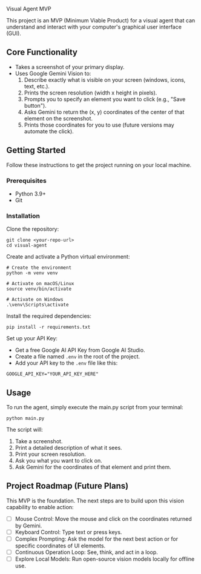 Visual Agent MVP

This project is an MVP (Minimum Viable Product) for a visual agent that can understand and interact with your computer's graphical user interface (GUI).

## Core Functionality

- Takes a screenshot of your primary display.
- Uses Google Gemini Vision to:
  1. Describe exactly what is visible on your screen (windows, icons, text, etc.).
  2. Prints the screen resolution (width x height in pixels).
  3. Prompts you to specify an element you want to click (e.g., "Save button").
  4. Asks Gemini to return the (x, y) coordinates of the center of that element on the screenshot.
  5. Prints those coordinates for you to use (future versions may automate the click).

## Getting Started

Follow these instructions to get the project running on your local machine.

### Prerequisites
- Python 3.9+
- Git
### Installation

Clone the repository:

```
git clone <your-repo-url>
cd visual-agent
```

Create and activate a Python virtual environment:

```
# Create the environment
python -m venv venv

# Activate on macOS/Linux
source venv/bin/activate

# Activate on Windows
.\venv\Scripts\activate
```

Install the required dependencies:

```
pip install -r requirements.txt
```

Set up your API Key:

- Get a free Google AI API Key from Google AI Studio.
- Create a file named `.env` in the root of the project.
- Add your API key to the `.env` file like this:

```
GOOGLE_API_KEY="YOUR_API_KEY_HERE"
```

## Usage

To run the agent, simply execute the main.py script from your terminal:

```
python main.py
```

The script will:
1. Take a screenshot.
2. Print a detailed description of what it sees.
3. Print your screen resolution.
4. Ask you what you want to click on.
5. Ask Gemini for the coordinates of that element and print them.

## Project Roadmap (Future Plans)

This MVP is the foundation. The next steps are to build upon this vision capability to enable action:

- [ ] Mouse Control: Move the mouse and click on the coordinates returned by Gemini.
- [ ] Keyboard Control: Type text or press keys.
- [ ] Complex Prompting: Ask the model for the next best action or for specific coordinates of UI elements.
- [ ] Continuous Operation Loop: See, think, and act in a loop.
- [ ] Explore Local Models: Run open-source vision models locally for offline use.